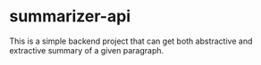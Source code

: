 # summarizer-api
This is a simple backend project that can get both abstractive and extractive summary of a given paragraph. 
